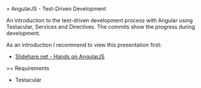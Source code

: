 = AngularJS - Test-Driven Development

An introduction to the test-driven development process with Angular using Testacular, Services and Directives. The commits show
the progress during development.

As an introduction I recommend to view this presentation first:
* [Slidehare.net - Hands on AngularJS](http://www.slideshare.net/thomasfankhauser/hands-onangular)

== Requirements
* Testacular